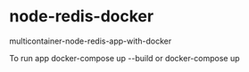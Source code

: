 # node-redis-docker
multicontainer-node-redis-app-with-docker

To run app 
docker-compose up --build 
or docker-compose up
